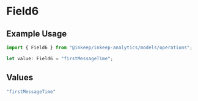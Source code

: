 # Field6

## Example Usage

```typescript
import { Field6 } from "@inkeep/inkeep-analytics/models/operations";

let value: Field6 = "firstMessageTime";
```

## Values

```typescript
"firstMessageTime"
```